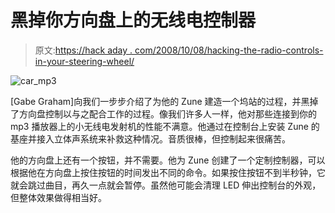 # 黑掉你方向盘上的无线电控制器

> 原文:[https://hack aday . com/2008/10/08/hacking-the-radio-controls-in-your-steering-wheel/](https://hackaday.com/2008/10/08/hacking-the-radio-controls-in-your-steering-wheel/)

![](../Images/def9477e4d2d3bec7a41dc9aa9f03a4e.png "car_mp3")

[Gabe Graham]向我们一步步介绍了为他的 Zune 建造一个坞站的过程，并黑掉了方向盘控制以与之配合工作的过程。像我们许多人一样，他对那些连接到你的 mp3 播放器上的小无线电发射机的性能不满意。他通过在控制台上安装 Zune 的基座并接入立体声系统来补救这种情况。音质很棒，但控制起来很痛苦。

他的方向盘上还有一个按钮，并不需要。他为 Zune 创建了一个定制控制器，可以根据他在方向盘上按住按钮的时间发出不同的命令。如果按住按钮不到半秒钟，它就会跳过曲目，再久一点就会暂停。虽然他可能会清理 LED 伸出控制台的外观，但整体效果做得相当好。